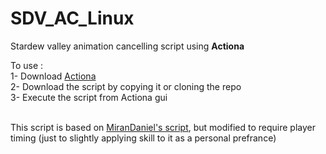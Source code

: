 # SDV_AC_Linux
Stardew valley animation cancelling script using <b>Actiona</b>

To use : <br>
1- Download <a href="https://wiki.actiona.tools/doku.php?id=en:start">Actiona</a> <br>
2- Download the script by copying it or cloning the repo <br>
3- Execute the script from Actiona gui <br> <br>

This script is based on <a href="https://gist.github.com/MiranDaniel/278a2bd7869e46e97b2fe9cc88c65912">MiranDaniel's script</a>, but modified to require player timing (just to slightly applying skill to it as a personal prefrance)

